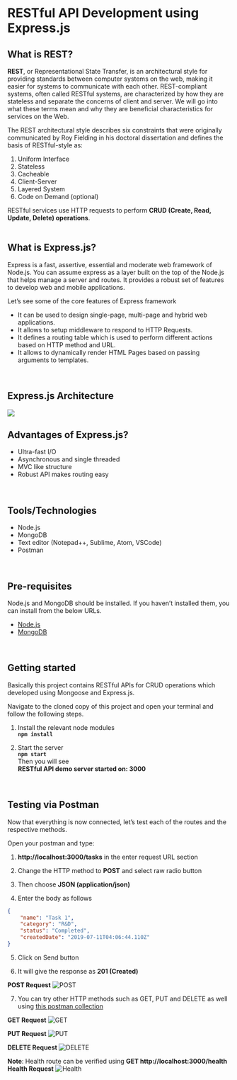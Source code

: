 # RESTful API Development using Express.js

## What is REST?
**REST**, or Representational State Transfer, is an architectural style for providing standards between computer systems on the web, making it easier for systems to communicate with each other. REST-compliant systems, often called RESTful systems, are characterized by how they are stateless and separate the concerns of client and server. We will go into what these terms mean and why they are beneficial characteristics for services on the Web.

The REST architectural style describes six constraints that were originally communicated by Roy Fielding in his doctoral dissertation and defines the basis of RESTful-style as:
1. Uniform Interface
2. Stateless
3. Cacheable
4. Client-Server
5. Layered System
6. Code on Demand (optional)

RESTful services use HTTP requests to perform **CRUD (Create, Read, Update, Delete) operations**.
<br /><br />


## What is Express.js?
Express is a fast, assertive, essential and moderate web framework of Node.js. You can assume express as a layer built on the top of the Node.js that helps manage a server and routes. It provides a robust set of features to develop web and mobile applications.

Let’s see some of the core features of Express framework

* It can be used to design single-page, multi-page and hybrid web applications.
* It allows to setup middleware to respond to HTTP Requests.
* It defines a routing table which is used to perform different actions based on HTTP method and URL.
* It allows to dynamically render HTML Pages based on passing arguments to templates.
<br />

## Express.js Architecture
![](https://s3-eu-west-1.amazonaws.com/jssolutions/Article_Photo/Mobile+app+development+with+Express.js/express+js+mobile+development.jpg)
<br />

## Advantages of Express.js?
* Ultra-fast I/O
* Asynchronous and single threaded
* MVC like structure
* Robust API makes routing easy
<br />

## Tools/Technologies
* Node.js
* MongoDB
* Text editor (Notepad++, Sublime, Atom, VSCode)
* Postman
<br />

## Pre-requisites
Node.js and MongoDB should be installed. If you haven’t installed them, you can install from the below URLs.
* [Node.js](https://nodejs.org/en/download/package-manager/)
* [MongoDB](https://docs.mongodb.com/manual/installation/)
<br />

## Getting started
Basically this project contains RESTful APIs for CRUD operations which developed using Mongoose and Express.js. 

Navigate to the cloned copy of this project and open your terminal and follow the following steps.
1. Install the relevant node modules \
**`npm install`**

2. Start the server \
**`npm start`** \
Then you will see \
**RESTful API demo server started on: 3000**
<br />

## Testing via Postman
Now that everything is now connected, let’s test each of the routes and the respective methods.

Open your postman and type:
1. **http://localhost:3000/tasks** in the enter request URL section

2. Change the HTTP method to **POST** and select raw radio button

3. Then choose **JSON (application/json)**

4. Enter the body as follows
```json
{
	"name": "Task 1",
	"category": "R&D",
	"status": "Completed",
	"createdDate": "2019-07-11T04:06:44.110Z"
}
```
5. Click on Send button

6. It will give the response as **201 (Created)**

**POST Request**
![POST](https://user-images.githubusercontent.com/9147189/62363038-d5f02c00-b50d-11e9-9edd-2cd987ef5525.PNG)

7. You can try other HTTP methods such as GET, PUT and DELETE as well using [this postman collection](https://www.getpostman.com/collections/d9646cc382d69aca3111)

**GET Request**
![GET](https://user-images.githubusercontent.com/9147189/62362954-a6d9ba80-b50d-11e9-9309-8693a75f6df9.PNG)


**PUT Request**
![PUT](https://user-images.githubusercontent.com/9147189/62362725-22873780-b50d-11e9-8508-90b1db225dad.PNG)


**DELETE Request**
![DELETE](https://user-images.githubusercontent.com/9147189/62362816-5bbfa780-b50d-11e9-9dc7-a2b9b1ab7bc5.PNG)


**Note**: Health route can be verified using **GET http://localhost:3000/health**
**Health Request**
![Health](https://user-images.githubusercontent.com/9147189/62362889-8447a180-b50d-11e9-986a-812e3f332063.PNG)
